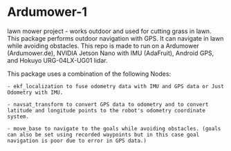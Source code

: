 # Ardumower-1
lawn mower project - works outdoor and used for cutting grass in lawn.
This package performs outdoor navigation with GPS. It can navigate in lawn while avoiding obstacles. 
This repo is made to run on a Ardumower (Ardumower.de), NVIDIA Jetson Nano with IMU (AdaFruit), Android GPS, and Hokuyo URG-04LX-UG01 lidar.

This package uses a combination of the following Nodes:

	- ekf_localization to fuse odometry data with IMU and GPS data or Just Odometry with IMU.

	- navsat_transform to convert GPS data to odometry and to convert latitude and longitude points to the robot's odometry coordinate system.
	
	- move_base to navigate to the goals while avoiding obstacles. (goals can also be set using recorded waypoints but in this case goal navigation is poor due to error in GPS data.)

